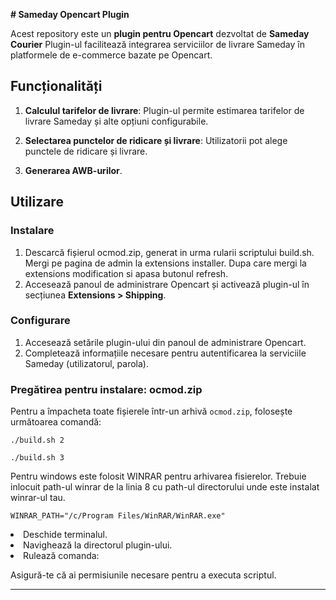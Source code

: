 <div class="ac-textBlock" style=""><p><strong># Sameday Opencart Plugin</strong></p>
<p>Acest repository este un <strong>plugin pentru Opencart</strong> dezvoltat de <strong>Sameday Courier</strong> Plugin-ul facilitează integrarea serviciilor de livrare Sameday în platformele de e-commerce bazate pe Opencart.</p>
<h2>Funcționalități</h2>
<ol>
<li>
<p><strong>Calculul tarifelor de livrare</strong>: Plugin-ul permite estimarea tarifelor de livrare Sameday și alte opțiuni configurabile.</p>
</li>
<li>
<p><strong>Selectarea punctelor de ridicare și livrare</strong>: Utilizatorii pot alege punctele de ridicare și livrare.</p>
</li>

<li>
<p><strong>Generarea AWB-urilor</strong>.</p>
</li>
</ol>
<h2>Utilizare</h2>
<h3>Instalare</h3>
<ol>
<li>Descarcă fișierul ocmod.zip, generat in urma rularii scriptului build.sh. Mergi pe pagina de admin la extensions installer. Dupa care mergi la extensions modification si apasa butonul refresh.</li>
<li>Accesează panoul de administrare Opencart și activează plugin-ul în secțiunea <strong>Extensions &gt; Shipping</strong>.</li>
</ol>
<h3>Configurare</h3>
<ol>
<li>Accesează setările plugin-ului din panoul de administrare Opencart.</li>
<li>Completează informațiile necesare pentru autentificarea la serviciile Sameday (utilizatorul, parola).</li>
</ol>
<h3>Pregătirea pentru instalare: ocmod.zip</h3>
<p>Pentru a împacheta toate fișierele într-un arhivă <code>ocmod.zip</code>, folosește următoarea comandă:</p>
<cib-code-block code-lang="bash" clipboard-data="./build.sh
"><pre><code class="language-bash">./build.sh 2
</code></pre>
  <cib-code-block code-lang="bash" clipboard-data="./build.sh
"><pre><code class="language-bash">./build.sh 3
</code></pre>
    <p>Pentru windows este folosit WINRAR pentru arhivarea fisierelor. Trebuie inlocuit path-ul winrar de la linia 8 cu path-ul directorului unde este instalat winrar-ul tau.</p>
</code></pre>
  <cib-code-block code-lang="bash" clipboard-data="./build.sh
"><pre><code class="language-bash">WINRAR_PATH="/c/Program Files/WinRAR/WinRAR.exe"
</code></pre>
<li>Deschide terminalul.</li>
<li>Navighează la directorul plugin-ului.</li>
<li>Rulează comanda:</li>
</ol>

</cib-code-block><p>Asigură-te că ai permisiunile necesare pentru a executa scriptul.</p>
<hr>
</div>
